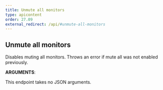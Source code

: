 ```yaml
---
title: Unmute all monitors
type: apicontent
order: 27.09
external_redirect: /api/#unmute-all-monitors
---
```


## Unmute all monitors

Disables muting all monitors. Throws an error if mute all was not enabled previously.

**ARGUMENTS**:

This endpoint takes no JSON arguments.
